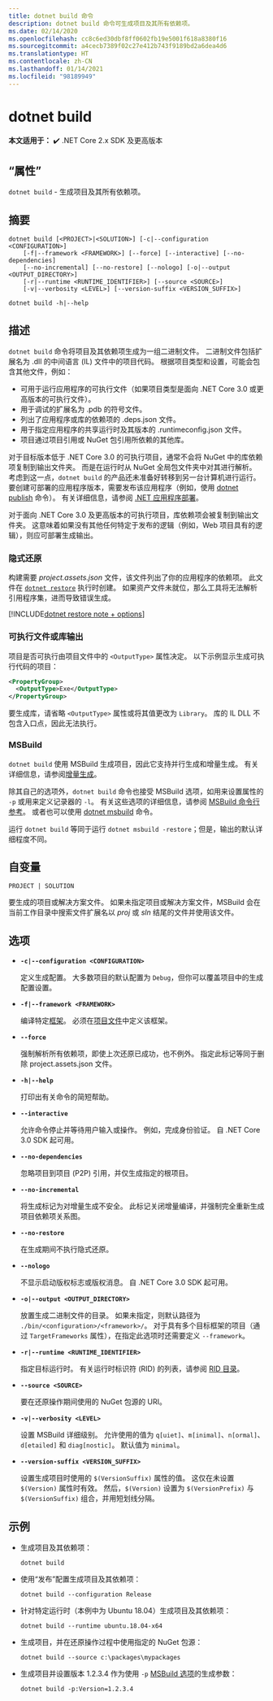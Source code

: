 ```yaml
---
title: dotnet build 命令
description: dotnet build 命令可生成项目及其所有依赖项。
ms.date: 02/14/2020
ms.openlocfilehash: cc8c6ed30dbf8ff0602fb19e5001f618a8380f16
ms.sourcegitcommit: a4cecb7389f02c27e412b743f9189bd2a6dea4d6
ms.translationtype: HT
ms.contentlocale: zh-CN
ms.lasthandoff: 01/14/2021
ms.locfileid: "98189949"
---
```

# <a name="dotnet-build"></a>dotnet build

**本文适用于：** ✔️ .NET Core 2.x SDK 及更高版本

## <a name="name"></a>“属性”

`dotnet build` - 生成项目及其所有依赖项。

## <a name="synopsis"></a>摘要

```dotnetcli
dotnet build [<PROJECT>|<SOLUTION>] [-c|--configuration <CONFIGURATION>]
    [-f|--framework <FRAMEWORK>] [--force] [--interactive] [--no-dependencies]
    [--no-incremental] [--no-restore] [--nologo] [-o|--output <OUTPUT_DIRECTORY>]
    [-r|--runtime <RUNTIME_IDENTIFIER>] [--source <SOURCE>]
    [-v|--verbosity <LEVEL>] [--version-suffix <VERSION_SUFFIX>]

dotnet build -h|--help
```

## <a name="description"></a>描述

`dotnet build` 命令将项目及其依赖项生成为一组二进制文件。 二进制文件包括扩展名为 .dll 的中间语言 (IL) 文件中的项目代码。  根据项目类型和设置，可能会包含其他文件，例如：

- 可用于运行应用程序的可执行文件（如果项目类型是面向 .NET Core 3.0 或更高版本的可执行文件）。
- 用于调试的扩展名为 .pdb 的符号文件。
- 列出了应用程序或库的依赖项的 .deps.json 文件。
- 用于指定应用程序的共享运行时及其版本的 .runtimeconfig.json 文件。
- 项目通过项目引用或 NuGet 包引用所依赖的其他库。

对于目标版本低于 .NET Core 3.0 的可执行项目，通常不会将 NuGet 中的库依赖项复制到输出文件夹。  而是在运行时从 NuGet 全局包文件夹中对其进行解析。 考虑到这一点，`dotnet build` 的产品还未准备好转移到另一台计算机进行运行。 要创建可部署的应用程序版本，需要发布该应用程序（例如，使用 [dotnet publish](dotnet-publish.md) 命令）。 有关详细信息，请参阅 [.NET 应用程序部署](../deploying/index.md)。

对于面向 .NET Core 3.0 及更高版本的可执行项目，库依赖项会被复制到输出文件夹。 这意味着如果没有其他任何特定于发布的逻辑（例如，Web 项目具有的逻辑），则应可部署生成输出。

### <a name="implicit-restore"></a>隐式还原

构建需要 *project.assets.json* 文件，该文件列出了你的应用程序的依赖项。 此文件在 [`dotnet restore`](dotnet-restore.md) 执行时创建。 如果资产文件未就位，那么工具将无法解析引用程序集，进而导致错误生成。

[!INCLUDE[dotnet restore note + options](~/includes/dotnet-restore-note-options.md)]

### <a name="executable-or-library-output"></a>可执行文件或库输出

项目是否可执行由项目文件中的 `<OutputType>` 属性决定。 以下示例显示生成可执行代码的项目：

```xml
<PropertyGroup>
  <OutputType>Exe</OutputType>
</PropertyGroup>
```

要生成库，请省略 `<OutputType>` 属性或将其值更改为 `Library`。 库的 IL DLL 不包含入口点，因此无法执行。

### <a name="msbuild"></a>MSBuild

`dotnet build` 使用 MSBuild 生成项目，因此它支持并行生成和增量生成。 有关详细信息，请参阅[增量生成](/visualstudio/msbuild/incremental-builds)。

除其自己的选项外，`dotnet build` 命令也接受 MSBuild 选项，如用来设置属性的 `-p` 或用来定义记录器的 `-l`。 有关这些选项的详细信息，请参阅 [MSBuild 命令行参考](/visualstudio/msbuild/msbuild-command-line-reference)。 或者也可以使用 [dotnet msbuild](dotnet-msbuild.md) 命令。

运行 `dotnet build` 等同于运行 `dotnet msbuild -restore`；但是，输出的默认详细程度不同。

## <a name="arguments"></a>自变量

`PROJECT | SOLUTION`

要生成的项目或解决方案文件。 如果未指定项目或解决方案文件，MSBuild 会在当前工作目录中搜索文件扩展名以 *proj* 或 *sln* 结尾的文件并使用该文件。

## <a name="options"></a>选项

- **`-c|--configuration <CONFIGURATION>`**

  定义生成配置。 大多数项目的默认配置为 `Debug`，但你可以覆盖项目中的生成配置设置。

- **`-f|--framework <FRAMEWORK>`**

  编译特定[框架](../../standard/frameworks.md)。 必须在[项目文件](../project-sdk/overview.md)中定义该框架。

- **`--force`**

  强制解析所有依赖项，即使上次还原已成功，也不例外。 指定此标记等同于删除 project.assets.json 文件。

- **`-h|--help`**

  打印出有关命令的简短帮助。

- **`--interactive`**

  允许命令停止并等待用户输入或操作。 例如，完成身份验证。 自 .NET Core 3.0 SDK 起可用。

- **`--no-dependencies`**

  忽略项目到项目 (P2P) 引用，并仅生成指定的根项目。

- **`--no-incremental`**

  将生成标记为对增量生成不安全。 此标记关闭增量编译，并强制完全重新生成项目依赖项关系图。

- **`--no-restore`**

  在生成期间不执行隐式还原。

- **`--nologo`**

  不显示启动版权标志或版权消息。 自 .NET Core 3.0 SDK 起可用。

- **`-o|--output <OUTPUT_DIRECTORY>`**

  放置生成二进制文件的目录。 如果未指定，则默认路径为 `./bin/<configuration>/<framework>/`。  对于具有多个目标框架的项目（通过 `TargetFrameworks` 属性），在指定此选项时还需要定义 `--framework`。

- **`-r|--runtime <RUNTIME_IDENTIFIER>`**

  指定目标运行时。 有关运行时标识符 (RID) 的列表，请参阅 [RID 目录](../rid-catalog.md)。

- **`--source <SOURCE>`**

  要在还原操作期间使用的 NuGet 包源的 URI。

- **`-v|--verbosity <LEVEL>`**

  设置 MSBuild 详细级别。 允许使用的值为 `q[uiet]`、`m[inimal]`、`n[ormal]`、`d[etailed]` 和 `diag[nostic]`。 默认值为 `minimal`。

- **`--version-suffix <VERSION_SUFFIX>`**

  设置生成项目时使用的 `$(VersionSuffix)` 属性的值。 这仅在未设置 `$(Version)` 属性时有效。 然后，`$(Version)` 设置为 `$(VersionPrefix)` 与 `$(VersionSuffix)` 组合，并用短划线分隔。

## <a name="examples"></a>示例

- 生成项目及其依赖项：

  ```dotnetcli
  dotnet build
  ```

- 使用“发布”配置生成项目及其依赖项：

  ```dotnetcli
  dotnet build --configuration Release
  ```

- 针对特定运行时（本例中为 Ubuntu 18.04）生成项目及其依赖项：

  ```dotnetcli
  dotnet build --runtime ubuntu.18.04-x64
  ```

- 生成项目，并在还原操作过程中使用指定的 NuGet 包源：

  ```dotnetcli
  dotnet build --source c:\packages\mypackages
  ```

- 生成项目并设置版本 1.2.3.4 作为使用 `-p` [MSBuild 选项](#msbuild)的生成参数：

  ```dotnetcli
  dotnet build -p:Version=1.2.3.4
  ```
